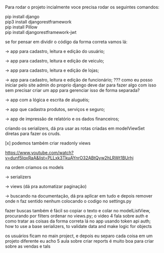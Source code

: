 Para rodar o projeto incialmente voce
precisa rodar os seguintes comandos:

pip install django<br>
pip3 install djangorestframework<br>
pip install Pillow<br>
pip install djangorestframework-jwt

<!-- django-admin startproject carRent . -->

se for pensar em dividir o código da forma correta vamos lá:

-> app para cadastro, leitura e edição do usuário;

-> app para cadastro, leitura e edição de veiculo;

-> app para cadastro, leitura e edição de lojas;

-> app para cadastro, leitura e edição de funcionário; ??? como eu posso iniciar pelo site admin do proprio django deve dar para fazer algo com isso sem precisar criar um app para gerenciar isso de forma separada?

-> app com a lógica e escrita de aluguéis;

-> app que cadastra produtos, serviços e seguro;

-> app de impressão de relatório e os dados financeiros;

criando os serializers, dá pra usar as rotas criadas em modelViewSet diretas para fazer os cruds.

[x] podemos também criar readonly views

https://www.youtube.com/watch?v=dunf5IqxRaA&list=PLLxk3TkuAYnrO32ABtQyw2hLRWt1BUrhj

na ordem criamos os models

-> serializers

-> views (dá pra automatizar paginação)

-> buscando na documentação, dá pra aplicar em tudo e depois remover onde n faz sentido nenhum colocando o codigo no settings.py

fazer buscas também é fácil so copiar o texto e colar no modelListView, procurando por filters
ordenar no views.py;
o video 4 fala sobre auth e como tratar as coisas da forma correta lá no app
usando token api auth;
how to use a base serializers, to validate data and make logic for objects

os usuários ficam no main project, e depois eu separo cada coisa em um projeto diferente eu acho
5 aula sobre criar reports é muito boa para criar sobre as vendas e tals
